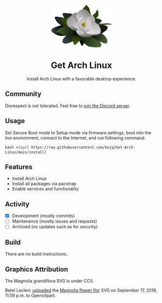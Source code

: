 <div align=center>
  <img src=LOGO.svg height=140/>

  # Get Arch Linux

  Install Arch Linux with a favorable desktop experience.
</div>

## Community

Disrespect is not tolerated. Feel free to [join the Discord server](https://discord.com/invite/C6NdvU5bzN).

## Usage

Set Secure Boot mode to Setup mode via firmware settings, boot into the live environment, connect to the Internet, and run following command.

```ShellSession
bash <(curl https://raw.githubusercontent.com/kojq/Get-Arch-Linux/main/install)
```

## Features

- Install Arch Linux
- Install all packages via pacstrap
- Enable services and functionality

## Activity

- [x] Development (mostly commits)
- [ ] Maintenance (mostly issues and requests)
- [ ] Archived (no updates such as for security)

## Build

There are no build instructions.

## Graphics Attribution

The Magnolia grandiflora SVG is under CC0.

Betel Leclerc [uploaded](https://openclipart.org/download/306895/1537228771.svg) the [Magnolia flower flor](https://openclipart.org/detail/306895/magnolia-flower-flor) SVG on September 17, 2018, 11:59 p.m. to Openclipart.
